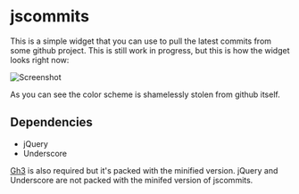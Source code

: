 # jscommits

This is a simple widget that you can use to pull the latest commits from some
github project. This is still work in progress, but this is how the widget
looks right now:

![Screenshot](https://github.com/downloads/amir-hadzic/jscommits/commits.png)

As you can see the color scheme is shamelessly stolen from github itself.

## Dependencies

 * jQuery
 * Underscore

[Gh3](https://github.com/k33g/gh3) is also required but it's packed with the
minified version. jQuery and Underscore are not packed with the minifed version
of jscommits.
